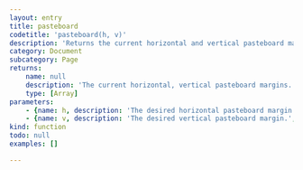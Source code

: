 ```yaml
---
layout: entry
title: pasteboard
codetitle: 'pasteboard(h, v)'
description: 'Returns the current horizontal and vertical pasteboard margins and sets them if both arguements are given.'
category: Document
subcategory: Page
returns:
    name: null
    description: 'The current horizontal, vertical pasteboard margins.'
    type: [Array]
parameters:
    - {name: h, description: 'The desired horizontal pasteboard margin.', optional: false, type: [Number]}
    - {name: v, description: 'The desired vertical pasteboard margin.', optional: false, type: [Number]}
kind: function
todo: null
examples: []

---
```

